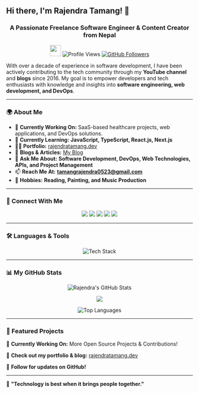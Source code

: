 ## Hi there, I'm Rajendra Tamang! 👋

<h3 align="center">A Passionate Freelance Software Engineer & Content Creator from Nepal</h3>

<p align="center">
  <img src="https://media.giphy.com/media/hvRJCLFzcasrR4ia7z/giphy.gif" width="30px"/>
  <img src="https://komarev.com/ghpvc/?username=rajendratamang&label=Profile%20Views&color=0e75b6&style=flat" alt="Profile Views"/>
  <a href="https://github.com/rajendratamang?tab=followers"><img src="https://img.shields.io/github/followers/rajendratamang?label=Followers&style=social" alt="GitHub Followers"></a>
</p>

With over a decade of experience in software development, I have been actively contributing to the tech community through my **YouTube channel** and **blogs** since 2016. My goal is to empower developers and tech enthusiasts with knowledge and insights into **software engineering, web development, and DevOps**.

---

### 🌍 About Me
- 🔭 **Currently Working On:** SaaS-based healthcare projects, web applications, and DevOps solutions.
- 🌱 **Currently Learning:** **JavaScript, TypeScript, React.js, Next.js**
- 👨‍💻 **Portfolio:** [rajendratamang.dev](https://rajendratamang.dev/)
- 📝 **Blogs & Articles:** [My Blog](https://www.rajendratamang.dev)
- 💬 **Ask Me About:** **Software Development, DevOps, Web Technologies, APIs, and Project Management**
- 📫 **Reach Me At:** **tamangrajendra0523@gmail.com**
- 🎨 **Hobbies:** **Reading, Painting, and Music Production**

---

### 📢 Connect With Me
<p align="center">
  <a href="https://linkedin.com/in/rajendra-tamang"><img src="https://img.shields.io/badge/-LinkedIn-blue?style=flat-square&logo=linkedin&logoColor=white"></a>
  <a href="https://instagram.com/rajendra-tamangsssssss"><img src="https://img.shields.io/badge/-Instagram-purple?style=flat-square&logo=instagram&logoColor=white"></a>
  <a href="https://codepen.io/rajendra-tamang"><img src="https://img.shields.io/badge/-CodePen-black?style=flat-square&logo=codepen&logoColor=white"></a>
  <a href="https://twitter.com/rajendra-tamang"><img src="https://img.shields.io/badge/-Twitter-blue?style=flat-square&logo=twitter&logoColor=white"></a>
  <a href="https://www.youtube.com/@rajendra-tamang"><img src="https://img.shields.io/badge/-YouTube-red?style=flat-square&logo=youtube&logoColor=white"></a>
</p>

---

### 🛠️ Languages & Tools

<p align="center">
  <img src="https://skillicons.dev/icons?i=wordpress,react,js,ts,php,bootstrap,css,docker,figma,git,github,html,mysql,photoshop,sass,webpack,adobexd" alt="Tech Stack" />
</p>

---

### 📊 My GitHub Stats

<p align="center">
  <img src="https://github-readme-stats.vercel.app/api?username=rajendratamang&show_icons=true&count_private=true&title_color=0891b2&text_color=000000&icon_color=0891b2&bg_color=ffffff&hide_border=false" alt="Rajendra's GitHub Stats"/>
</p>

<p align="center">
  <img src="https://github-readme-streak-stats.herokuapp.com/?user=rajendratamang&stroke=000000&background=ffffff&ring=0891b2&fire=0891b2&currStreakNum=000000&currStreakLabel=0891b2&sideNums=000000&sideLabels=000000&dates=000000&hide_border=false" />
</p>

<p align="center">
  <img src="https://github-readme-stats.vercel.app/api/top-langs/?username=rajendratamang&langs_count=10&title_color=0891b2&text_color=000000&icon_color=0891b2&bg_color=ffffff&hide_border=false&locale=en&custom_title=Top%20Languages" alt="Top Languages" />
</p>

---

### 🚀 Featured Projects

🚧 **Currently Working On:** More Open Source Projects & Contributions!

📌 **Check out my portfolio & blog:** [rajendratamang.dev](https://rajendratamang.dev/)

📌 **Follow for updates on GitHub!**

---

🎯 **"Technology is best when it brings people together."**
